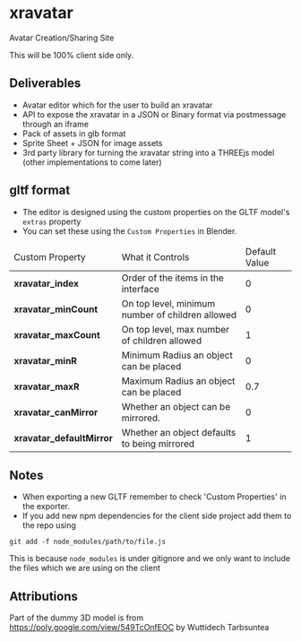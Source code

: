 # xravatar
Avatar Creation/Sharing Site

This will be 100% client side only.

## Deliverables
* Avatar editor which for the user to build an xravatar
* API to expose the xravatar in a JSON or Binary format via postmessage through an iframe
* Pack of assets in glb format
* Sprite Sheet + JSON for image assets
* 3rd party library for turning the xravatar string into a THREEjs model (other implementations to come later)

## gltf format
* The editor is designed using the custom properties on the GLTF model's `extras` property
* You can set these using the `Custom Properties` in Blender.

<table>
<thead>
    <tr>
        <td>Custom Property</td>
        <td>What it Controls</td>
        <td>Default Value</td>
    </tr>
</thead>
<tr>
    <td><b>xravatar_index</b></td>
    <td>Order of the items in the interface</td>
    <td>0</td>
</tr>
<tr>
    <td><b>xravatar_minCount</b></td>
    <td>On top level, minimum number of children allowed</td>
    <td>0</td>
</tr>
<tr>
    <td><b>xravatar_maxCount</b></td>
    <td>On top level, max number of children allowed</td>
    <td>1</td>
</tr>
<tr>
    <td><b>xravatar_minR</b></td>
    <td>Minimum Radius an object can be placed</td>
    <td>0</td>
</tr>
<tr>
    <td><b>xravatar_maxR</b></td>
    <td>Maximum Radius an object can be placed</td>
    <td>0.7</td>
</tr>
<tr>
    <td><b>xravatar_canMirror</b></td>
    <td>Whether an object can be mirrored.</td>
    <td>0</td>
</tr>
<tr>
    <td><b>xravatar_defaultMirror</b></td>
    <td>Whether an object defaults to being mirrored</td>
    <td>1</td>
</tr>
</table>

## Notes

* When exporting a new GLTF remember to check 'Custom Properties' in the exporter.
* If you add new npm dependencies for the client side project add them to the repo using

```
git add -f node_modules/path/to/file.js 
```

This is because `node_modules` is under gitignore and we only want to include the files which we are using on the client

## Attributions

Part of the dummy 3D model is from https://poly.google.com/view/549TcOnfEOC by Wuttidech Tarbsuntea


